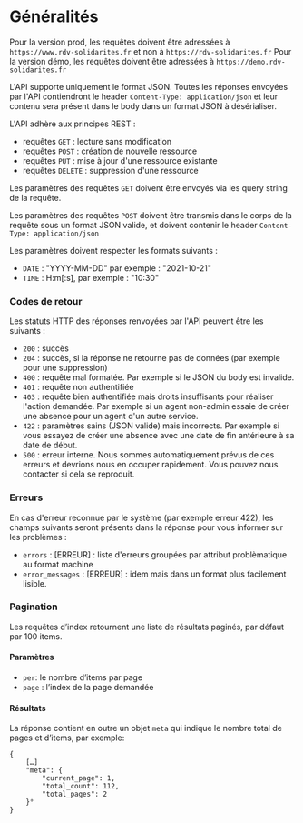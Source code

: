 # Généralités

Pour la version prod, les requêtes doivent être adressées à `https://www.rdv-solidarites.fr` et non à `https://rdv-solidarites.fr` Pour la version démo, les requêtes doivent être adressées à `https://demo.rdv-solidarites.fr`

L'API supporte uniquement le format JSON. Toutes les réponses envoyées par l'API contiendront le header `Content-Type: application/json` et leur contenu sera présent dans le body dans un format JSON à désérialiser. 

L'API adhère aux principes REST : 

* requêtes `GET` : lecture sans modification
* requêtes `POST` : création de nouvelle ressource
* requêtes `PUT` : mise à jour d'une ressource existante
* requêtes `DELETE` : suppression d'une ressource

Les paramètres des requêtes `GET` doivent être envoyés via les query string de la requête. 

Les paramètres des requêtes `POST` doivent être transmis dans le corps de la requête sous un format JSON valide, et doivent contenir le header `Content-Type: application/json`

Les paramètres doivent respecter les formats suivants : 

* `DATE` : "YYYY-MM-DD" par exemple : "2021-10-21"
* `TIME` : H:m\[:s\], par exemple : "10:30"

### Codes de retour

Les statuts HTTP des réponses renvoyées par l'API peuvent être les suivants :

* `200` : succès
* `204` : succès, si la réponse ne retourne pas de données \(par exemple pour une suppression\)
* `400` : requête mal formatée. Par exemple si le JSON du body est invalide.
* `401` : requête non authentifiée
* `403` : requête bien authentifiée mais droits insuffisants pour réaliser l'action demandée. Par exemple si un agent non-admin essaie de créer une absence pour un agent d'un autre service.
* `422` : paramètres sains \(JSON valide\) mais incorrects. Par exemple si vous essayez de créer une absence avec une date de fin antérieure à sa date de début.
* `500` : erreur interne. Nous sommes automatiquement prévus de ces erreurs et devrions nous en occuper rapidement. Vous pouvez nous contacter si cela se reproduit.

### Erreurs

En cas d'erreur reconnue par le système \(par exemple erreur 422\), les champs suivants seront présents dans la réponse pour vous informer sur les problèmes :

* `errors` : \[ERREUR\] : liste d'erreurs groupées par attribut problèmatique au format machine
* `error_messages` : \[ERREUR\] : idem mais dans un format plus facilement lisible.

### Pagination

Les requêtes d’index retournent une liste de résultats paginés, par défaut par 100 items.

#### Paramètres

* `per`: le nombre d’items par page
* `page` : l’index de la page demandée

#### Résultats

La réponse contient en outre un objet `meta` qui indique le nombre total de pages et d’items, par exemple:

```text
{
    […]
    "meta": {
        "current_page": 1,
        "total_count": 112,
        "total_pages": 2
    }°
}
```

